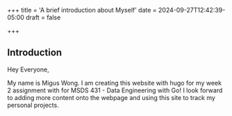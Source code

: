 +++
title = 'A brief introduction about Myself'
date = 2024-09-27T12:42:39-05:00
draft = false

+++
## Introduction

Hey Everyone,

My name is Migus Wong. I am creating this website with hugo for my week 2 assignment with for MSDS 431 - Data Engineering with Go! I look forward to adding more content onto the webpage and using this site to track my personal projects.

